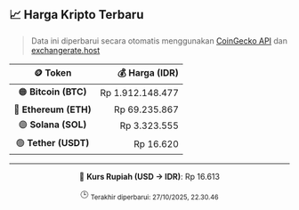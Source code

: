 

<!-- HARGA_KRIPTO -->
## 📈 Harga Kripto Terbaru

> Data ini diperbarui secara otomatis menggunakan [CoinGecko API](https://www.coingecko.com/) dan [exchangerate.host](https://exchangerate.host/)

<div align="center">

| 🪙 Token | 💰 Harga (IDR) |
|:------:|---------------:|
| 🟠 **Bitcoin (BTC)**   | Rp 1.912.148.477 |
| 🔵 **Ethereum (ETH)**  | Rp 69.235.867 |
| 🟣 **Solana (SOL)**    | Rp 3.323.555 |
| 🟢 **Tether (USDT)**   | Rp 16.620 |

---

💱 **Kurs Rupiah (USD → IDR)**: Rp 16.613

🕒 <sub>Terakhir diperbarui: 27/10/2025, 22.30.46</sub>

</div>
<!-- /HARGA_KRIPTO -->